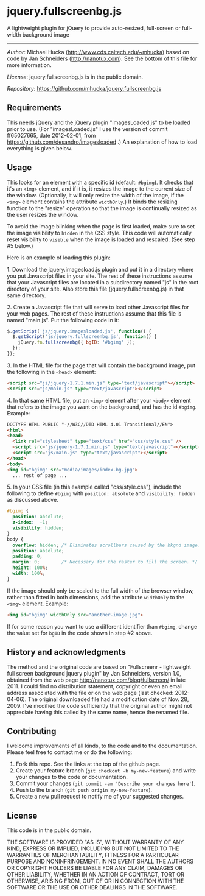 jquery.fullscreenbg.js
======================

A lightweight plugin for jQuery to provide auto-resized, full-screen or
full-width background image

----

*Author*: Michael Hucka (http://www.cds.caltech.edu/~mhucka) based on code
by Jan Schneiders (http://nanotux.com).  See the bottom of this file for
more information.

*License*:       jquery.fullscreenbg.js is in the public domain.

*Repository*:    https://github.com/mhucka/jquery.fullscreenbg.js
 
Requirements
------------

This needs jQuery and the jQuery plugin "imagesLoaded.js" to be loaded prior
to use.  (For "imagesLoaded.js" I use the version of commit ff65027665, date
2012-02-01, from https://github.com/desandro/imagesloaded .)  An explanation
of how to load everything is given below.

Usage
-----

This looks for an element with a specific id (default: `#bgimg`).  It
checks that it's an `<img>` element, and if it is, it resizes the image to
the current size of the window.  (Optionally, it will only resize the width
of the image, if the `<img>` element contains the attribute `widthOnly`.)
It binds the resizing function to the "resize" operation so that the image
is continually resized as the user resizes the window.

To avoid the image blinking when the page is first loaded, make sure to set
the image visibility to `hidden` in the CSS style.  This code will
automatically reset visibility to `visible` when the image is loaded and
rescaled.  (See step #5 below.)

Here is an example of loading this plugin:

1\. Download the jquery.imagesload.js plugin and put it in a directory where
you put Javascript files in your site.  The rest of these instructions
assume that your Javascript files are located in a subdirectory named "js"
in the root directory of your site.  Also store this file
(jquery.fullscreenbg.js) in that same directory.

2\. Create a Javascript file that will serve to load other Javascript files
for your web pages.  The rest of these instructions assume that this file
is named "main.js".  Put the following code in it:

~~~~~javascript
$.getScript('js/jquery.imagesloaded.js', function() {
  $.getScript('js/jquery.fullscreenbg.js', function() {
    jQuery.fn.fullscreenbg({ bgID: '#bgimg' });
  });
});
~~~~~

3\. In the HTML file for the page that will contain the background image, put
the following in the `<head>` element:

~~~~~HTML
<script src="js/jquery-1.7.1.min.js" type="text/javascript"></script>
<script src="js/main.js" type="text/javascript"></script>
~~~~~

4\. In that same HTML file, put an `<img>` element after your `<body>`
element that refers to the image you want on the background, and has the
id `#bgimg`.  Example:

~~~~~HTML
DOCTYPE HTML PUBLIC "-//W3C//DTD HTML 4.01 Transitional//EN">
<html>
<head>
  <link rel="stylesheet" type="text/css" href="css/style.css" />
  <script src="js/jquery-1.7.1.min.js" type="text/javascript"></script>
  <script src="js/main.js" type="text/javascript"></script>
</head>
<body>
<img id="bgimg" src="media/images/index-bg.jpg">
  ... rest of page ...
~~~~~

5\. In your CSS file (in this example called "css/style.css"), include the
following to define `#bgimg` with `position: absolute` and `visibility:
hidden` as discussed above.

~~~~~CSS
#bgimg {
  position: absolute;
  z-index:  -1;
  visibility: hidden;
}
body {
  overflow: hidden; /* Eliminates scrollbars caused by the bkgnd image. */
  position: absolute;
  padding: 0;
  margin: 0;        /* Necessary for the raster to fill the screen. */
  height: 100%;
  width: 100%;
}
~~~~~

If the image should only be scaled to the full width of the browser window,
rather than fitted in both dimensions, add the attribute `widthOnly` to the
`<img>` element.  Example:

~~~~~HTML
<img id="bgimg" widthOnly src="another-image.jpg">
~~~~~

If for some reason you want to use a different identifier than `#bgimg`, change
the value set for `bgID` in the code shown in step #2 above.


History and acknowledgments
---------------------------

The method and the original code are based on "Fullscreenr - lightweight full
screen background jquery plugin" by Jan Schneiders, version 1.0, obtained
from the web page http://nanotux.com/blog/fullscreen/ in late 2011.  I could
find no distribution statement, copyright or even an email address associated
with the file or on the web page (last checked: 2012-04-06).  The original
downloaded file had a modification date of Nov. 28, 2009.  I've modified the
code sufficiently that the original author might not appreciate having this
called by the same name, hence the renamed file.

Contributing
------------

I welcome improvements of all kinds, to the code and to the documentation.
Please feel free to contact me or do the following:

1. Fork this repo.  See the links at the top of the github page.
2. Create your feature branch (`git checkout -b my-new-feature`) and write
your changes to the code or documentation.
3. Commit your changes (`git commit -am 'Describe your changes here'`).
4. Push to the branch (`git push origin my-new-feature`).
5. Create a new pull request to notify me of your suggested changes.

License
-------

This code is in the public domain.

THE SOFTWARE IS PROVIDED "AS IS", WITHOUT WARRANTY OF ANY KIND, EXPRESS OR
IMPLIED, INCLUDING BUT NOT LIMITED TO THE WARRANTIES OF MERCHANTABILITY,
FITNESS FOR A PARTICULAR PURPOSE AND NONINFRINGEMENT. IN NO EVENT SHALL THE
AUTHORS OR COPYRIGHT HOLDERS BE LIABLE FOR ANY CLAIM, DAMAGES OR OTHER
LIABILITY, WHETHER IN AN ACTION OF CONTRACT, TORT OR OTHERWISE, ARISING FROM,
OUT OF OR IN CONNECTION WITH THE SOFTWARE OR THE USE OR OTHER DEALINGS IN THE
SOFTWARE.

